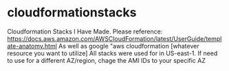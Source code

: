 # cloudformationstacks
Cloudformation Stacks I Have Made.
Please reference: https://docs.aws.amazon.com/AWSCloudFormation/latest/UserGuide/template-anatomy.html
As well as google "aws cloudformation [whatever resource you want to utilize]
All stacks were used for in US-east-1. If need to use for a different AZ/region, chage the AMI IDs to your specific AZ
